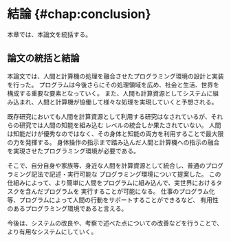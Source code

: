 # 結論 {#chap:conclusion}

本章では、本論文を統括する。

## 論文の統括と結論

本論文では、人間と計算機の処理を融合させたプログラミング環境の設計と実装を行った。
プログラムは今後さらにその処理領域を広め、社会と生活、世界を構成する重要な要素となっていく。
また、人間も計算資源としてシステムに組み込まれ、人間と計算機が協働して様々な処理を実現していくと予想される。

既存研究においても人間を計算資源として利用する研究はなされているが、それらの研究では人間の知能を組み込む
レベルの統合しか果たされていない。
人間は知能だけが優秀なのではなく、その身体と知能の両方を利用することで最大限の力を発揮する。
身体操作の指示まで踏み込んだ人間と計算機への指示の融合を実現させたプログラミング環境が必要である。

そこで、自分自身や家族等、身近な人間を計算資源として統合し、普通のプログラミング記法で記述・実行可能な
プログラミング環境について提案した。
この仕組みによって、より簡単に人間をプログラムに組み込んで、実世界におけるタスクを含んだプログラムを
実行することが可能になる。
仕事のプログラム化等、プログラムによって人間の行動をサポートすることができるなど、
有用性のあるプログラミング環境であると言える。

今後は、システムの改良や、考察で述べた点についての改善などを行うことで、
より有用なシステムにしていく。
